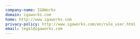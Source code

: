 ```yaml
---
company-name: IGAWorks
domain: igaworks.com
home: http://www.igaworks.com
privacy-policy: http://www.igaworks.com/en/rule_user.html
email: legal@igaworks.com
---
```




